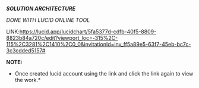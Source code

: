 ***SOLUTION ARCHITECTURE***

*DONE WITH LUCID ONLINE TOOL*

LINK:https://lucid.app/lucidchart/5fa5377d-cdfb-40f5-8809-8823b84a720c/edit?viewport_loc=-315%2C-115%2C3281%2C1410%2C0_0&invitationId=inv_ff5a89e5-63f7-45eb-bc7c-3c3cdded5157# 

**NOTE:**
* Once created lucid account using the link and click the link again to view the work.*
